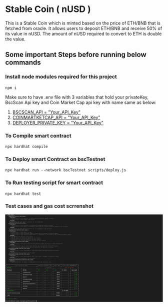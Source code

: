 # Stable Coin ( nUSD )

This is a Stable Coin which is minted based on the price of ETH/BNB that is fetched from oracle.
It allows users to deposit ETH/BNB and receive 50% of its value in nUSD.
The amount of nUSD required to convert to ETH is double the value.

## Some important Steps before running below commands

### Install node modules required for this project

```shell
npm i
```

Make sure to have .env file with 3 variables that hold your privateKey, BscScan Api key and Coin Market Cap api key with name same as below:

1. [BSCSCAN_API = "Your_API_Key"]()
2. [COINMARTKETCAP_API = "Your_API_Key"]()
3. [DEPLOYER_PRIVATE_KEY = "Your_API_Key"]()

### To Compile smart contract

```shell
npx hardhat compile
```

### To Deploy smart Contract on bscTestnet

```shell
npx hardhat run --network bscTestnet scripts/deploy.js
```

### To Run testing script for smart contract

```shell
npx hardhat test
```

### Test cases and gas cost scrrenshot

![Alt text](https://github.com/007aryansaini/leveraged_synthetic_asset/blob/main/TestCasesAndGasFees.png)